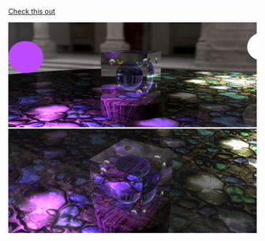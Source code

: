 [Check this out](https://www.shadertoy.com/view/7sfXz4)  

![preview1](preview1.PNG)  
![preview2](preview2.PNG)  
